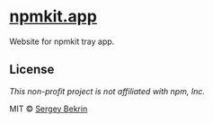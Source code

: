 # [npmkit.app](https://npmkit.app)

Website for npmkit tray app.

## License

_This non-profit project is not affiliated with npm, Inc._

MIT &copy; [Sergey Bekrin](http://bekrin.me)
